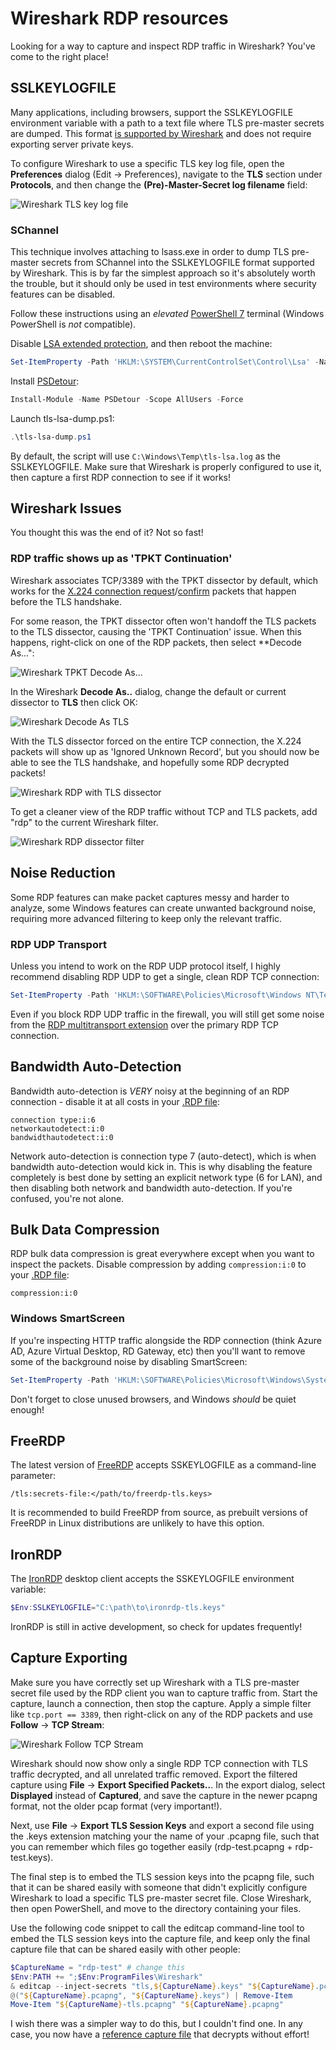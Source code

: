 # Wireshark RDP resources

Looking for a way to capture and inspect RDP traffic in Wireshark? You've come to the right place!

## SSLKEYLOGFILE

Many applications, including browsers, support the SSLKEYLOGFILE environment variable with a path to a text file where TLS pre-master secrets are dumped. This format [is supported by Wireshark](https://wiki.wireshark.org/TLS#using-the-pre-master-secret) and does not require exporting server private keys.

To configure Wireshark to use a specific TLS key log file, open the **Preferences** dialog (Edit -> Preferences), navigate to the **TLS** section under **Protocols**, and then change the **(Pre)-Master-Secret log filename** field:

![Wireshark TLS key log file](./images/wireshark_tls_key_log_file.png)

### SChannel

This technique involves attaching to lsass.exe in order to dump TLS pre-master secrets from SChannel into the SSLKEYLOGFILE format supported by Wireshark. This is by far the simplest approach so it's absolutely worth the trouble, but it should only be used in test environments where security features can be disabled.

Follow these instructions using an *elevated* [PowerShell 7](https://learn.microsoft.com/en-us/powershell/scripting/install/installing-powershell-on-windows) terminal (Windows PowerShell is *not* compatible).

Disable [LSA extended protection](https://learn.microsoft.com/en-us/windows-server/security/credentials-protection-and-management/configuring-additional-lsa-protection#how-to-disable-lsa-protection), and then reboot the machine:

```PowerShell
Set-ItemProperty -Path 'HKLM:\SYSTEM\CurrentControlSet\Control\Lsa' -Name 'RunAsPPL' -Value 0
```

Install [PSDetour](https://github.com/jborean93/PSDetour):

```PowerShell
Install-Module -Name PSDetour -Scope AllUsers -Force
```

Launch tls-lsa-dump.ps1:

```PowerShell
.\tls-lsa-dump.ps1
```

By default, the script will use `C:\Windows\Temp\tls-lsa.log` as the SSLKEYLOGFILE. Make sure that Wireshark is properly configured to use it, then capture a first RDP connection to see if it works!

## Wireshark Issues

You thought this was the end of it? Not so fast!

### RDP traffic shows up as 'TPKT Continuation'

Wireshark associates TCP/3389 with the TPKT dissector by default, which works for the [X.224 connection request](https://learn.microsoft.com/en-us/openspecs/windows_protocols/ms-rdpbcgr/902b090b-9cb3-4efc-92bf-ee13373371e3)/[confirm](https://learn.microsoft.com/en-us/openspecs/windows_protocols/ms-rdpbcgr/13757f8f-66db-4273-9d2c-385c33b1e483) packets that happen before the TLS handshake.

For some reason, the TPKT dissector often won't handoff the TLS packets to the TLS dissector, causing the 'TPKT Continuation' issue. When this happens, right-click on one of the RDP packets, then select **Decode As...":

![Wireshark TPKT Decode As...](./images/wireshark_tpkt_decode_as.png)

In the Wireshark **Decode As..** dialog, change the default or current dissector to **TLS** then click OK:

![Wireshark Decode As TLS](./images/wireshark_decode_as_tls.png)

With the TLS dissector forced on the entire TCP connection, the X.224 packets will show up as 'Ignored Unknown Record', but you should now be able to see the TLS handshake, and hopefully some RDP decrypted packets!

![Wireshark RDP with TLS dissector](./images/wireshark_tls_dissector_rdp.png)

To get a cleaner view of the RDP traffic without TCP and TLS packets, add "rdp" to the current Wireshark filter.

![Wireshark RDP dissector filter](./images/wireshark_rdp_dissector_filter.png)

## Noise Reduction

Some RDP features can make packet captures messy and harder to analyze, some Windows features can create unwanted background noise, requiring more advanced filtering to keep only the relevant traffic.

### RDP UDP Transport

Unless you intend to work on the RDP UDP protocol itself, I highly recommend disabling RDP UDP to get a single, clean RDP TCP connection:

```PowerShell
Set-ItemProperty -Path 'HKLM:\SOFTWARE\Policies\Microsoft\Windows NT\Terminal Services\Client' -Name 'fClientDisableUDP' -Value 1
```

Even if you block RDP UDP traffic in the firewall, you will still get some noise from the [RDP multitransport extension](https://learn.microsoft.com/en-us/openspecs/windows_protocols/ms-rdpemt/4d98f550-6b0d-4d5f-89f5-2ac8616246a2) over the primary RDP TCP connection.

## Bandwidth Auto-Detection

Bandwidth auto-detection is *VERY* noisy at the beginning of an RDP connection - disable it at all costs in your [.RDP file](https://learn.microsoft.com/en-us/windows-server/remote/remote-desktop-services/clients/rdp-files):

```
connection type:i:6
networkautodetect:i:0
bandwidthautodetect:i:0
```

Network auto-detection is connection type 7 (auto-detect), which is when bandwidth auto-detection would kick in. This is why disabling the feature completely is best done by setting an explicit network type (6 for LAN), and then disabling both network and bandwidth auto-detection. If you're confused, you're not alone.

## Bulk Data Compression

RDP bulk data compression is great everywhere except when you want to inspect the packets. Disable compression by adding `compression:i:0` to your [.RDP file](https://learn.microsoft.com/en-us/windows-server/remote/remote-desktop-services/clients/rdp-files):

```
compression:i:0
```

### Windows SmartScreen

If you're inspecting HTTP traffic alongside the RDP connection (think Azure AD, Azure Virtual Desktop, RD Gateway, etc) then you'll want to remove some of the background noise by disabling SmartScreen:

```PowerShell
Set-ItemProperty -Path 'HKLM:\SOFTWARE\Policies\Microsoft\Windows\System' -Name 'EnableSmartScreen' -Type DWORD -Value 0
```

Don't forget to close unused browsers, and Windows *should* be quiet enough!

## FreeRDP

The latest version of [FreeRDP](https://github.com/FreeRDP/FreeRDP) accepts SSKEYLOGFILE as a command-line parameter:

```
/tls:secrets-file:</path/to/freerdp-tls.keys>
```

It is recommended to build FreeRDP from source, as prebuilt versions of FreeRDP in Linux distributions are unlikely to have this option.

## IronRDP

The [IronRDP](https://github.com/Devolutions/IronRDP) desktop client accepts the SSKEYLOGFILE environment variable:

```PowerShell
$Env:SSLKEYLOGFILE="C:\path\to\ironrdp-tls.keys"
```

IronRDP is still in active development, so check for updates frequently!

## Capture Exporting

Make sure you have correctly set up Wireshark with a TLS pre-master secret file used by the RDP client you wan to capture traffic from. Start the capture, launch a connection, then stop the capture. Apply a simple filter like `tcp.port == 3389`, then right-click on any of the RDP packets and use **Follow** -> **TCP Stream**:

![Wireshark Follow TCP Stream](./images/wireshark_follow_tcp_stream.png)

Wireshark should now show only a single RDP TCP connection with TLS traffic decrypted, and all unrelated traffic removed. Export the filtered capture using **File** -> **Export Specified Packets..**. In the export dialog, select **Displayed** instead of **Captured**, and save the capture in the newer pcapng format, not the older pcap format (very important!).

Next, use **File** -> **Export TLS Session Keys** and export a second file using the .keys extension matching your the name of your .pcapng file, such that you can remember which files go together easily (rdp-test.pcapng + rdp-test.keys).

The final step is to embed the TLS session keys into the pcapng file, such that it can be shared easily with someone that didn't explicitly configure Wireshark to load a specific TLS pre-master secret file. Close Wireshark, then open PowerShell, and move to the directory containing your files.

Use the following code snippet to call the editcap command-line tool to embed the TLS session keys into the capture file, and keep only the final capture file that can be shared easily with other people:

```PowerShell
$CaptureName = "rdp-test" # change this
$Env:PATH += ";$Env:ProgramFiles\Wireshark"
& editcap --inject-secrets "tls,${CaptureName}.keys" "${CaptureName}.pcapng" "${CaptureName}-tls.pcapng"
@("${CaptureName}.pcapng", "${CaptureName}.keys") | Remove-Item
Move-Item "${CaptureName}-tls.pcapng" "${CaptureName}.pcapng"
```

I wish there was a simpler way to do this, but I couldn't find one. In any case, you now have a [reference capture file](captures/freerdp-test.pcapng) that decrypts without effort!

